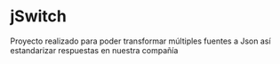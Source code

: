 # jSwitch
Proyecto realizado para poder transformar múltiples fuentes a Json así estandarizar respuestas en nuestra compañía
